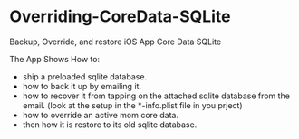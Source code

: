 Overriding-CoreData-SQLite
==========================

Backup, Override, and restore iOS App Core Data SQLite

The App Shows How to:

- ship a preloaded sqlite database.
- how to back it up by emailing it.
- how to recover it from tapping on the attached sqlite database from the email. (look at the setup in the *-info.plist file in you prject)
- how to override an active mom core data.
- then how it is restore to its old sqlite database.
